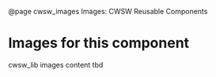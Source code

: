 @page cwsw_images Images: CWSW Reusable Components
# Images for this component

cwsw_lib images content tbd
